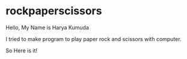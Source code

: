 # rockpaperscissors
Hello, My Name is Harya Kumuda

I tried to make program to play paper rock and scissors with computer.

So Here is it!
